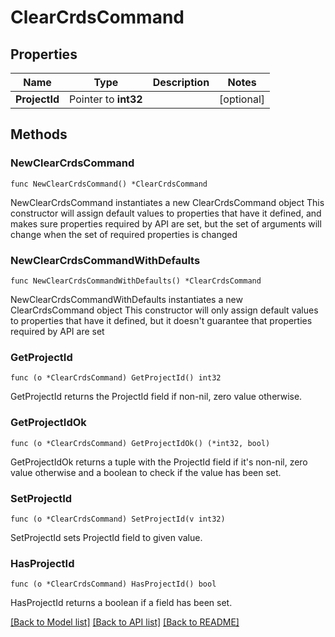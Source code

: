 # ClearCrdsCommand

## Properties

Name | Type | Description | Notes
------------ | ------------- | ------------- | -------------
**ProjectId** | Pointer to **int32** |  | [optional] 

## Methods

### NewClearCrdsCommand

`func NewClearCrdsCommand() *ClearCrdsCommand`

NewClearCrdsCommand instantiates a new ClearCrdsCommand object
This constructor will assign default values to properties that have it defined,
and makes sure properties required by API are set, but the set of arguments
will change when the set of required properties is changed

### NewClearCrdsCommandWithDefaults

`func NewClearCrdsCommandWithDefaults() *ClearCrdsCommand`

NewClearCrdsCommandWithDefaults instantiates a new ClearCrdsCommand object
This constructor will only assign default values to properties that have it defined,
but it doesn't guarantee that properties required by API are set

### GetProjectId

`func (o *ClearCrdsCommand) GetProjectId() int32`

GetProjectId returns the ProjectId field if non-nil, zero value otherwise.

### GetProjectIdOk

`func (o *ClearCrdsCommand) GetProjectIdOk() (*int32, bool)`

GetProjectIdOk returns a tuple with the ProjectId field if it's non-nil, zero value otherwise
and a boolean to check if the value has been set.

### SetProjectId

`func (o *ClearCrdsCommand) SetProjectId(v int32)`

SetProjectId sets ProjectId field to given value.

### HasProjectId

`func (o *ClearCrdsCommand) HasProjectId() bool`

HasProjectId returns a boolean if a field has been set.


[[Back to Model list]](../README.md#documentation-for-models) [[Back to API list]](../README.md#documentation-for-api-endpoints) [[Back to README]](../README.md)


